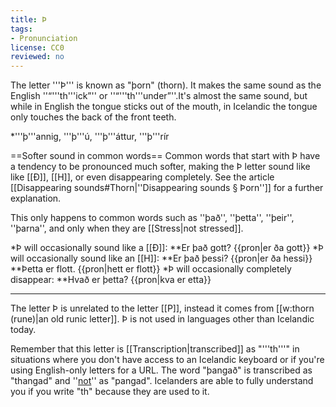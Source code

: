 ```yaml
---
title: Þ
tags:
- Pronunciation
license: CC0
reviewed: no
---
```


The letter '''Þ''' is known as "þorn" (thorn). It makes the same sound as the English ''“'''th'''ick”'' or ''“'''th'''under”''.<note>It's almost the same sound, but while in English the tongue sticks out of the mouth, in Icelandic the tongue only touches the back of the front teeth.</note>

*'''þ'''annig, '''þ'''ú, '''þ'''áttur, '''þ'''rír

==Softer sound in common words==
Common words that start with Þ have a tendency to be pronounced much softer, making the Þ letter sound like like [[Ð]], [[H]], or even disappearing completely. See the article [[Disappearing sounds#Thorn|''Disappearing sounds § Þorn'']] for a further explanation.

This only happens to common words such as ''það'', ''þetta'', ''þeir'', ''þarna'', and only when they are [[Stress|not stressed]].

*Þ will occasionally sound like a [[Ð]]:
**Er það gott? {{pron|er ða gott}}
*Þ will occasionally sound like an [[H]]:
**Er það þessi? {{pron|er ða hessi}}
**Þetta er flott. {{pron|hett er flott}}
*Þ will occasionally completely disappear:
**Hvað er þetta? {{pron|kva er etta}}

***

The letter Þ is unrelated to the letter [[P]], instead it comes from [[w:thorn (rune)|an old runic letter]]. Þ is not used in languages other than Icelandic today.

Remember that this letter is [[Transcription|transcribed]] as "'''th'''" in situations where you don't have access to an Icelandic keyboard or if you're using English-only letters for a URL. The word "þangað" is transcribed as "thangad" and ''<u>not</u>'' as "pangad". Icelanders are able to fully understand you if you write "th" because they are used to it.


